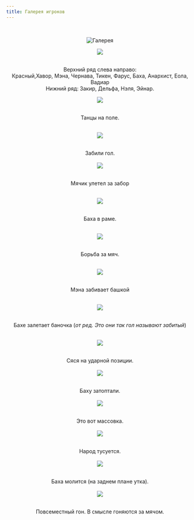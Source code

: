 ```yaml
---
title: Галерея игроков
---
```


&nbsp;

<p style='text-align: center'>
    <img src="/img/tit_gallery.jpg" alt='Галерея' />
</p>

<div align="center">

<a href="/img_gallery/petr/0.jpg"><img border=0 src="/img_gallery/petr/0_sm.jpg"></a>

<br>Верхний ряд слева направо:
<br>Красный,Хавор, Мэна, Чернава, Тикен, Фарус, Баха, Анархист, Еола, Вадиар
<br>Нижний ряд: Закир, Дельфа, Нэля, Эйнар.
<br>

<a href="/img_gallery/petr/1.jpg"><img border=0 src="/img_gallery/petr/1_sm.jpg"></a>

<br>Танцы на поле.
<br>
<br>

<a href="/img_gallery/petr/2.jpg"><img border=0 src="/img_gallery/petr/2_sm.jpg"></a>

<br>Забили гол.
<br>
<br>
<a href="/img_gallery/petr/3.jpg"><img border=0 src="/img_gallery/petr/3_sm.jpg"></a>

<br>Мячик улетел за забор
<br>
<br>

<a href="/img_gallery/petr/4.jpg"><img border=0 src="/img_gallery/petr/4_sm.jpg"></a>

<br>Баха в раме.
<br>
<br>

<a href="/img_gallery/petr/5.jpg"><img border=0 src="/img_gallery/petr/5_sm.jpg"></a>

<br>Борьба за мяч.
<br>
<br>

<a href="/img_gallery/petr/6.jpg"><img border=0 src="/img_gallery/petr/6_sm.jpg"></a>

<br>Мэна забивает башкой
<br>
<br>

<a href="/img_gallery/petr/7.jpg"><img border=0 src="/img_gallery/petr/7_sm.jpg"></a>

<br>Бахе залетает баночка (<i>от ред. Это они так гол называют забитый</i>)
<br>
<br>

<a href="/img_gallery/petr/8.jpg"><img border=0 src="/img_gallery/petr/8_sm.jpg"></a>

<br>Сяся на ударной позиции.
<br>
<br>
<a href="/img_gallery/petr/9.jpg"><img border=0 src="/img_gallery/petr/9_sm.jpg"></a>

<br>Баху затоптали.
<br>
<br><a href="/img_gallery/petr/10.jpg"><img border=0 src="/img_gallery/petr/10_sm.jpg"></a>

<br>Это вот массовка. 
<br>
<br>
<a href="/img_gallery/petr/11.jpg"><img border=0 src="/img_gallery/petr/11_sm.jpg"></a>

<br>Народ тусуется.
<br>
<br>
<a href="/img_gallery/petr/12.jpg"><img border=0 src="/img_gallery/petr/12_sm.jpg"></a>

<br>Баха молится (на заднем плане утка).
<br>
<br>
<a href="/img_gallery/petr/13.jpg"><img border=0 src="/img_gallery/petr/13_sm.jpg"></a>

<br>Повсеместный гон. В смысле гоняются за мячом.
<br>
<br>
</div>
